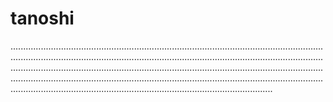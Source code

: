 # tanoshi

........................................................................................................................................................................................................................................................................................................................................................................................................................................................................................................................................................................................................................